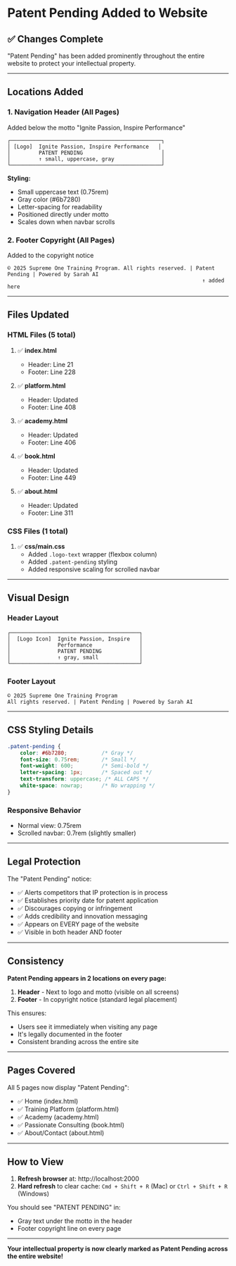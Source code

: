 # Patent Pending Added to Website

## ✅ Changes Complete

"Patent Pending" has been added prominently throughout the entire website to protect your intellectual property.

---

## Locations Added

### 1. **Navigation Header (All Pages)**
Added below the motto "Ignite Passion, Inspire Performance"

```
┌────────────────────────────────────────────────┐
│ [Logo]  Ignite Passion, Inspire Performance   │
│         PATENT PENDING                         │
│         ↑ small, uppercase, gray               │
└────────────────────────────────────────────────┘
```

**Styling:**
- Small uppercase text (0.75rem)
- Gray color (#6b7280)
- Letter-spacing for readability
- Positioned directly under motto
- Scales down when navbar scrolls

### 2. **Footer Copyright (All Pages)**
Added to the copyright notice

```
© 2025 Supreme One Training Program. All rights reserved. | Patent Pending | Powered by Sarah AI
                                                              ↑ added here
```

---

## Files Updated

### HTML Files (5 total)
1. ✅ **index.html**
   - Header: Line 21
   - Footer: Line 228

2. ✅ **platform.html**
   - Header: Updated
   - Footer: Line 408

3. ✅ **academy.html**
   - Header: Updated
   - Footer: Line 406

4. ✅ **book.html**
   - Header: Updated
   - Footer: Line 449

5. ✅ **about.html**
   - Header: Updated
   - Footer: Line 311

### CSS Files (1 total)
1. ✅ **css/main.css**
   - Added `.logo-text` wrapper (flexbox column)
   - Added `.patent-pending` styling
   - Added responsive scaling for scrolled navbar

---

## Visual Design

### Header Layout
```
┌─────────────────────────────────────────┐
│  [Logo Icon]  Ignite Passion, Inspire   │
│               Performance               │
│               PATENT PENDING            │
│               ↑ gray, small             │
└─────────────────────────────────────────┘
```

### Footer Layout
```
© 2025 Supreme One Training Program
All rights reserved. | Patent Pending | Powered by Sarah AI
```

---

## CSS Styling Details

```css
.patent-pending {
    color: #6b7280;           /* Gray */
    font-size: 0.75rem;       /* Small */
    font-weight: 600;         /* Semi-bold */
    letter-spacing: 1px;      /* Spaced out */
    text-transform: uppercase; /* ALL CAPS */
    white-space: nowrap;      /* No wrapping */
}
```

### Responsive Behavior
- Normal view: 0.75rem
- Scrolled navbar: 0.7rem (slightly smaller)

---

## Legal Protection

The "Patent Pending" notice:
- ✅ Alerts competitors that IP protection is in process
- ✅ Establishes priority date for patent application
- ✅ Discourages copying or infringement
- ✅ Adds credibility and innovation messaging
- ✅ Appears on EVERY page of the website
- ✅ Visible in both header AND footer

---

## Consistency

**Patent Pending appears in 2 locations on every page:**
1. **Header** - Next to logo and motto (visible on all screens)
2. **Footer** - In copyright notice (standard legal placement)

This ensures:
- Users see it immediately when visiting any page
- It's legally documented in the footer
- Consistent branding across the entire site

---

## Pages Covered

All 5 pages now display "Patent Pending":
- ✅ Home (index.html)
- ✅ Training Platform (platform.html)
- ✅ Academy (academy.html)
- ✅ Passionate Consulting (book.html)
- ✅ About/Contact (about.html)

---

## How to View

1. **Refresh browser** at: http://localhost:2000
2. **Hard refresh** to clear cache: `Cmd + Shift + R` (Mac) or `Ctrl + Shift + R` (Windows)

You should see "PATENT PENDING" in:
- Gray text under the motto in the header
- Footer copyright line on every page

---

**Your intellectual property is now clearly marked as Patent Pending across the entire website!**
